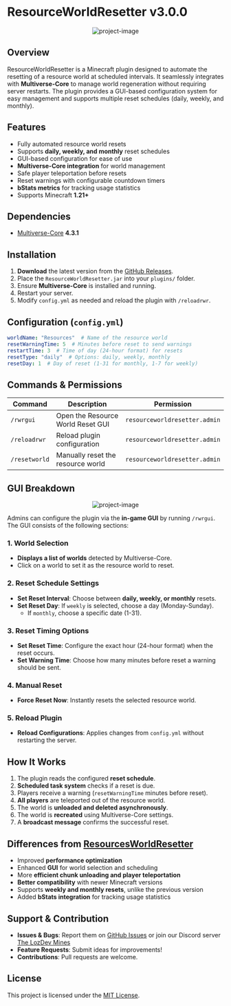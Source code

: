 # ResourceWorldResetter v3.0.0

<p align="center">
  <img src="https://files.catbox.moe/xhfveh.png" alt="project-image">
</p>

## Overview

ResourceWorldResetter is a Minecraft plugin designed to automate the resetting of a resource world at scheduled intervals. It seamlessly integrates with **Multiverse-Core** to manage world regeneration without requiring server restarts. The plugin provides a GUI-based configuration system for easy management and supports multiple reset schedules (daily, weekly, and monthly).

## Features

- Fully automated resource world resets
- Supports **daily, weekly, and monthly** reset schedules
- GUI-based configuration for ease of use
- **Multiverse-Core integration** for world management
- Safe player teleportation before resets
- Reset warnings with configurable countdown timers
- **bStats metrics** for tracking usage statistics
- Supports Minecraft **1.21+**

## Dependencies
- [Multiverse-Core](https://www.spigotmc.org/resources/multiverse-core.390/) **4.3.1**


## Installation

1. **Download** the latest version from the [GitHub Releases](https://github.com/Lozaine/ResourceWorldResetter-v2.3.0/releases).
2. Place the `ResourceWorldResetter.jar` into your `plugins/` folder.
3. Ensure **Multiverse-Core** is installed and running.
4. Restart your server.
5. Modify `config.yml` as needed and reload the plugin with `/reloadrwr`.

## Configuration (`config.yml`)

```yaml
worldName: "Resources"  # Name of the resource world
resetWarningTime: 5  # Minutes before reset to send warnings
restartTime: 3  # Time of day (24-hour format) for resets
resetType: "daily"  # Options: daily, weekly, monthly
resetDay: 1  # Day of reset (1-31 for monthly, 1-7 for weekly)
```

## Commands & Permissions

| Command       | Description                       | Permission                    |
| ------------- | --------------------------------- | ----------------------------- |
| `/rwrgui`     | Open the Resource World Reset GUI | `resourceworldresetter.admin` |
| `/reloadrwr`  | Reload plugin configuration       | `resourceworldresetter.admin` |
| `/resetworld` | Manually reset the resource world | `resourceworldresetter.admin` |

## GUI Breakdown

<p align="center">
  <img src="https://files.catbox.moe/ltat9g.png" alt="project-image">
</p>

Admins can configure the plugin via the **in-game GUI** by running `/rwrgui`. The GUI consists of the following sections:

### **1. World Selection**
- **Displays a list of worlds** detected by Multiverse-Core.
- Click on a world to set it as the resource world to reset.

### **2. Reset Schedule Settings**
- **Set Reset Interval**: Choose between **daily, weekly, or monthly** resets.
- **Set Reset Day**: If `weekly` is selected, choose a day (Monday-Sunday).
  - If `monthly`, choose a specific date (1-31).

### **3. Reset Timing Options**
- **Set Reset Time**: Configure the exact hour (24-hour format) when the reset occurs.
- **Set Warning Time**: Choose how many minutes before reset a warning should be sent.

### **4. Manual Reset**
- **Force Reset Now**: Instantly resets the selected resource world.

### **5. Reload Plugin**
- **Reload Configurations**: Applies changes from `config.yml` without restarting the server.

## How It Works

1. The plugin reads the configured **reset schedule**.
2. **Scheduled task system** checks if a reset is due.
3. Players receive a warning (`resetWarningTime` minutes before reset).
4. **All players** are teleported out of the resource world.
5. The world is **unloaded and deleted asynchronously**.
6. The world is **recreated** using Multiverse-Core settings.
7. A **broadcast message** confirms the successful reset.

## Differences from [ResourcesWorldResetter](https://github.com/Lozaine/ResourcesWorldResetter)

- Improved **performance optimization**
- Enhanced **GUI** for world selection and scheduling
- More **efficient chunk unloading and player teleportation**
- **Better compatibility** with newer Minecraft versions
- Supports **weekly and monthly resets**, unlike the previous version
- Added **bStats integration** for tracking usage statistics

## Support & Contribution
- **Issues & Bugs**: Report them on [GitHub Issues](https://github.com/Lozaine/ResourceWorldResetter-v2.3.0/issues) or join our Discord server [The LozDev Mines](https://discord.gg/Y3UuG7xu9x)
- **Feature Requests**: Submit ideas for improvements!
- **Contributions**: Pull requests are welcome.

## License
This project is licensed under the [MIT License](LICENSE).

